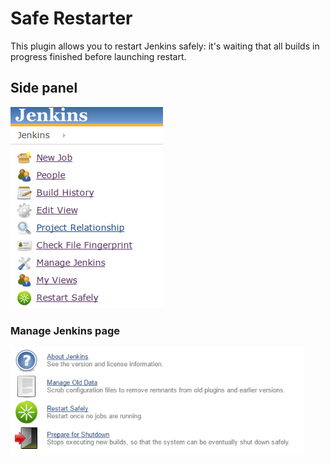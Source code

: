 # Safe Restarter

This plugin allows you to restart Jenkins safely:
it's waiting that all builds in progress finished before launching restart.

## Side panel

![](docs/images/restart_side.png)

### Manage Jenkins page

![](docs/images/restart_admin.png)
